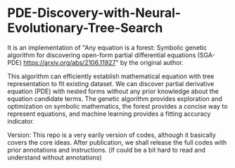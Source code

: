 # PDE-Discovery-with-Neural-Evolutionary-Tree-Search
It is an implementation of "Any equation is a forest: Symbolic genetic algorithm for discovering open-form partial differential equations (SGA-PDE) https://arxiv.org/abs/2106.11927" by the original author.  

This algorithm can efficiently establish mathematical equation with tree representation to fit existing dataset. We can discover partial derivative equation (PDE) with nested forms without any prior knowledge about the equation candidate terms. The genetic algorithm provides exploration and optimization on symbolic mathematics, the forest provides a concise way to represent equations, and machine learning provides a fitting accuracy indicator.

Version: This repo is a very earily version of codes, although it basically covers the core ideas. After publication, we shall release the full codes with prior annotations and instructions. (if could be a bit hard to read and understand without annotations)
